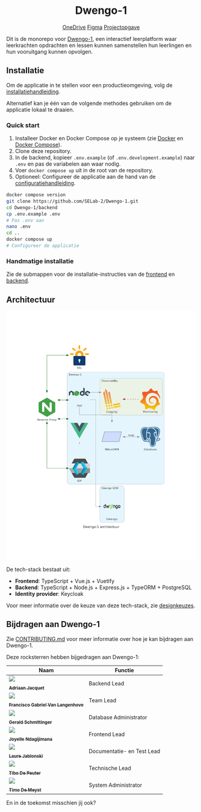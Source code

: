 <h1 align="center">Dwengo-1</h1>

<p align="center">
<span><a href="https://ugentbe-my.sharepoint.com/:f:/r/personal/bart_mesuere_ugent_be/Documents/Onderwijs/SELab2/2024-2025/mappen%20studenten/groep1" alt="OneDrive">
OneDrive</a></span>
<span><a href="https://www.figma.com/files/project/339220191" alt="Figma sjabloon">
Figma</a></span>
<span><a href="https://github.com/SELab-2/Dwengo-opgave" alt="projectopgave">
Projectopgave</a></span>
</p>

Dit is de monorepo voor [Dwengo-1](https://sel2-1.ugent.be), een interactief leerplatform waar leerkrachten opdrachten
en lessen kunnen samenstellen hun leerlingen en hun vooruitgang kunnen opvolgen.

## Installatie

Om de applicatie in te stellen voor een productieomgeving, volg
de [installatiehandleiding](https://github.com/SELab-2/Dwengo-1/wiki/Administrator:-Productie-omgeving).

Alternatief kan je één van de volgende methodes gebruiken om de applicatie lokaal te draaien.

### Quick start

1. Installeer Docker en Docker Compose op je systeem (zie [Docker](https://docs.docker.com/get-docker/)
   en [Docker Compose](https://docs.docker.com/compose/)).
2. Clone deze repository.
3. In de backend, kopieer `.env.example` (of `.env.development.example`) naar `.env` en pas de variabelen aan waar
   nodig.
4. Voer `docker compose up` uit in de root van de repository.
5. Optioneel: Configureer de applicatie aan de hand van
   de [configuratiehandleiding](https://github.com/SELab-2/Dwengo-1/wiki/Administrator:-Productie-omgeving#dwengo-1-configuratie).

```bash
docker compose version
git clone https://github.com/SELab-2/Dwengo-1.git
cd Dwengo-1/backend
cp .env.example .env
# Pas .env aan
nano .env
cd ..
docker compose up
# Configureer de applicatie
```

### Handmatige installatie

Zie de submappen voor de installatie-instructies van de [frontend](./frontend/README.md)
en [backend](./backend/README.md).

## Architectuur

![Architectuur](./docs/architecture/schema.png)

De tech-stack bestaat uit:

- **Frontend**: TypeScript + Vue.js + Vuetify
- **Backend**: TypeScript + Node.js + Express.js + TypeORM + PostgreSQL
- **Identity provider**: Keycloak

Voor meer informatie over de keuze van deze tech-stack,
zie [designkeuzes](https://github.com/SELab-2/Dwengo-1/wiki/Developer:-Design-keuzes).

## Bijdragen aan Dwengo-1

Zie [CONTRIBUTING.md](./CONTRIBUTING.md) voor meer informatie over hoe je kan bijdragen aan Dwengo-1.

Deze rocksterren hebben bijgedragen aan Dwengo-1:

| Naam                                                                                                                                                    | Functie                    |
|---------------------------------------------------------------------------------------------------------------------------------------------------------|----------------------------|
| [<img src="https://github.com/WhisperinCheetah.png" width="100px"/><br/><sub><b>Adriaan Jacquet</b></sub>](https://github.com/WhisperinCheetah)         | Backend Lead               |
| [<img src="https://github.com/Gabriellvl.png" width="100px"/><br/><sub><b>Francisco Gabriel Van Langenhove</b></sub>](https://github.com/Gabriellvl)    | Team Lead                  |
| [<img src="https://github.com/geraldschmittinger.png" width="100px"/><br/><sub><b>Gerald Schmittinger</b></sub>](https://github.com/geraldschmittinger) | Database Administrator     |
| [<img src="https://github.com/joyelle436.png" width="100px"/><br/><sub><b>Joyelle Ndagijimana</b></sub>](https://github.com/joyelle436)                 | Frontend Lead              |
| [<img src="https://github.com/laurejablonski.png" width="100px"/><br><sub><b>Laure Jablonski</b></sub>](https://github.com/laurejablonski)              | Documentatie- en Test Lead |
| [<img src="https://github.com/tdpeuter.png" width="100px"/><br/><sub><b>Tibo De Peuter</b></sub>](https://github.com/tdpeuter)                          | Technische Lead            |
| [<img src="https://github.com/kloep1.png" width="100px"/><br/><sub><b>Timo De Meyst</b></sub>](https://github.com/kloep1)                               | System Administrator       |

En in de toekomst misschien jij ook?
